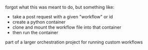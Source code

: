 forgot what this was meant to do, but something like:

- take a post request with a given "workflow" or id
- create a python container
- clone and mount the workflow file into that container
- then run the container

part of a larger orchestration project for running custom workflows 
